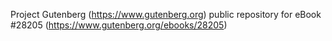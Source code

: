 Project Gutenberg (https://www.gutenberg.org) public repository for eBook #28205 (https://www.gutenberg.org/ebooks/28205)
